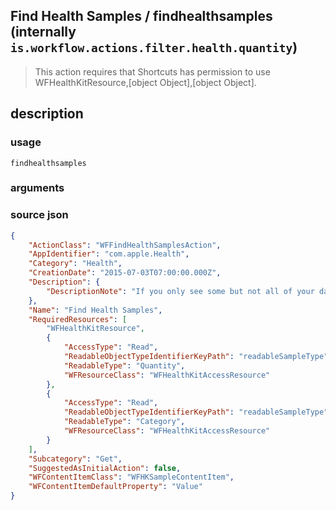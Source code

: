 
## Find Health Samples / findhealthsamples (internally `is.workflow.actions.filter.health.quantity`)


> This action requires that Shortcuts has permission to use WFHealthKitResource,[object Object],[object Object].


## description

### usage
`findhealthsamples `

### arguments


### source json

```json
{
	"ActionClass": "WFFindHealthSamplesAction",
	"AppIdentifier": "com.apple.Health",
	"Category": "Health",
	"CreationDate": "2015-07-03T07:00:00.000Z",
	"Description": {
		"DescriptionNote": "If you only see some but not all of your data in the results, make sure that “Allow Shortcuts to read data” is set to on in the Health app."
	},
	"Name": "Find Health Samples",
	"RequiredResources": [
		"WFHealthKitResource",
		{
			"AccessType": "Read",
			"ReadableObjectTypeIdentifierKeyPath": "readableSampleType",
			"ReadableType": "Quantity",
			"WFResourceClass": "WFHealthKitAccessResource"
		},
		{
			"AccessType": "Read",
			"ReadableObjectTypeIdentifierKeyPath": "readableSampleType",
			"ReadableType": "Category",
			"WFResourceClass": "WFHealthKitAccessResource"
		}
	],
	"Subcategory": "Get",
	"SuggestedAsInitialAction": false,
	"WFContentItemClass": "WFHKSampleContentItem",
	"WFContentItemDefaultProperty": "Value"
}
```
